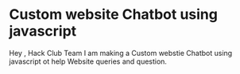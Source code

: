 # Custom website Chatbot using javascript
 Hey , Hack Club Team I am making a Custom webstie Chatbot using javascript ot help Website queries and question.
